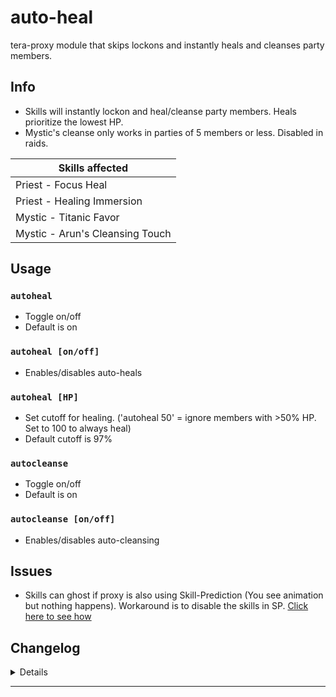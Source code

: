 # auto-heal
tera-proxy module that skips lockons and instantly heals and cleanses party members.

## Info
- Skills will instantly lockon and heal/cleanse party members. Heals prioritize the lowest HP.
- Mystic's cleanse only works in parties of 5 members or less. Disabled in raids.

| Skills affected                 |
| ------------------------------- |
| Priest - Focus Heal             |
| Priest - Healing Immersion      |
| Mystic - Titanic Favor          |
| Mystic - Arun's Cleansing Touch |

## Usage
### `autoheal`
- Toggle on/off
- Default is on
### `autoheal [on/off]`
- Enables/disables auto-heals
### `autoheal [HP]`
- Set cutoff for healing. ('autoheal 50' = ignore members with >50% HP. Set to 100 to always heal)
- Default cutoff is 97%
### `autocleanse`
- Toggle on/off
- Default is on
### `autocleanse [on/off]`
- Enables/disables auto-cleansing

## Issues
- Skills can ghost if proxy is also using Skill-Prediction (You see animation but nothing happens). Workaround is to disable the skills in SP. [Click here to see how](https://i.imgur.com/bS4VkbX.png)

## Changelog
<details>

    1.52
    - Fix: Lockons ignoring berserkers with negative health
    - Fix: Locking onto kicked party members
    1.51
    - New: Added support for Caali auto-update.
    1.5
    - New: autoheal and autocleanse commands toggle only their respectable behaviours. 
    - New: autoheal command has argument to set HP cutoff.
    - New: autoheal command has argument to toggle on/off explicitly ('autoheal on/off')
    - New: autocleanse command has argument to toggle on/off explicitly ('autocleanse on/off')
    - New: Vertical distance check.
    - Fixed: Sometimes still locking onto dead players.
    - Fixed: Locking onto players that left the party.
    - Fixed: Mod would only start working on players when they had moved.
    - Fixed: Mod would briefly stop working when a dead party member resses.
    - Fixed: Mod would briefly stop working after toggling via command toggle.
    1.42
    - Added S_USER_LOCATION_IN_ACTION hook.
    1.41
    - Updated protocol versions.
    - Set max distance to 32m
    1.40
    - Faster response
    - Added: Priest's Immersion skill.
    - Added: Glyphs affect number of lockon targets.
    - Fixed bug: Casting skills would reset player rotation
    - Reduced max distance to 30m
    1.30
    - Code update and aesthetics
    - Fixed bug: Locking and casting onto dead targets
    - Added Command dependency
    - Added autocleanse command
    - Removed slash support
    1.20
    - Added heal skills for low level characters.
    - Fix hp choosing bug, now targets with full hp will not receive heal.
    1.12
    - Added mystic's focus heal X
    1.11
    - Code aesthetics
    1.10
    - Disabled raid cleanse

</details>

---
